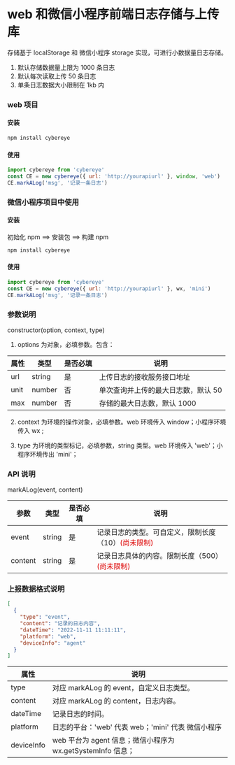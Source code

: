 # web 和微信小程序前端日志存储与上传库

存储基于 localStorage 和 微信小程序 storage 实现，可进行小数据量日志存储。

1. 默认存储数据量上限为 1000 条日志
2. 默认每次读取上传 50 条日志
3. 单条日志数据大小限制在 1kb 内

### web 项目

#### 安装

```bash
npm install cybereye
```

#### 使用

```javascript
import cybereye from 'cybereye'
const CE = new cybereye({ url: 'http://yourapiurl' }, window, 'web')
CE.markALog('msg', '记录一条日志')
```

### 微信小程序项目中使用

#### 安装

初始化 npm ==> 安装包 ==> 构建 npm

```bash
npm install cybereye
```

#### 使用

```javascript
import cybereye from 'cybereye'
const CE = new cybereye({ url: 'http://yourapiurl' }, wx, 'mini')
CE.markALog('msg', '记录一条日志')
```

### 参数说明

constructor(option, context, type)

1. options 为对象，必填参数。包含：

| 属性 | 类型   | 是否必填 | 说明                                |
| ---- | ------ | -------- | ----------------------------------- |
| url  | string | 是       | 上传日志的接收服务接口地址          |
| unit | number | 否       | 单次查询并上传的最大日志数，默认 50 |
| max  | number | 否       | 存储的最大日志数，默认 1000         |

2. context 为环境的操作对象，必填参数。web 环境传入 window；小程序环境传入 wx ;

3. type 为环境的类型标记，必填参数，string 类型。web 环境传入 'web'；小程序环境传出 'mini'；

### API 说明

markALog(event, content)

| 参数    | 类型   | 是否必填 | 说明                                     |
| ------- | ------ | -------- | ---------------------------------------- |
| event   | string | 是       | 记录日志的类型。可自定义，限制长度（10）<font color=#dd00000 >(尚未限制)</font> |
| content | string | 是       | 记录日志具体的内容。限制长度（500）<font color=#dd00000 >(尚未限制)</font> |

### 上报数据格式说明

```json
[
  {
    "type": "event",
    "content": "记录的日志内容",
    "dateTime": "2022-11-11 11:11:11",
    "platform": "web",
    "deviceInfo": "agent"
  }
]
```

| 属性       | 说明                                                        |
| ---------- | ----------------------------------------------------------- |
| type       | 对应 markALog 的 event，自定义日志类型。                    |
| content    | 对应 markALog 的 content，日志内容。                        |
| dateTime   | 记录日志的时间。                                            |
| platform   | 日志的平台：'web' 代表 web；'mini' 代表 微信小程序          |
| deviceInfo | web 平台为 agent 信息；微信小程序为 wx.getSystemInfo 信息； |
